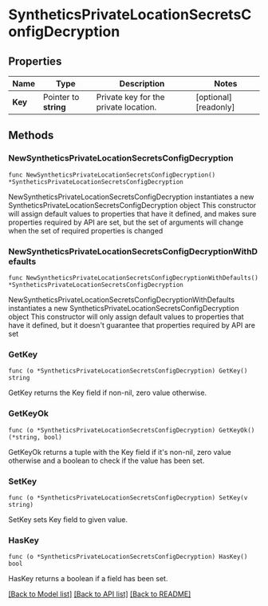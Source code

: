 # SyntheticsPrivateLocationSecretsConfigDecryption

## Properties

Name | Type | Description | Notes
------------ | ------------- | ------------- | -------------
**Key** | Pointer to **string** | Private key for the private location. | [optional] [readonly] 

## Methods

### NewSyntheticsPrivateLocationSecretsConfigDecryption

`func NewSyntheticsPrivateLocationSecretsConfigDecryption() *SyntheticsPrivateLocationSecretsConfigDecryption`

NewSyntheticsPrivateLocationSecretsConfigDecryption instantiates a new SyntheticsPrivateLocationSecretsConfigDecryption object
This constructor will assign default values to properties that have it defined,
and makes sure properties required by API are set, but the set of arguments
will change when the set of required properties is changed

### NewSyntheticsPrivateLocationSecretsConfigDecryptionWithDefaults

`func NewSyntheticsPrivateLocationSecretsConfigDecryptionWithDefaults() *SyntheticsPrivateLocationSecretsConfigDecryption`

NewSyntheticsPrivateLocationSecretsConfigDecryptionWithDefaults instantiates a new SyntheticsPrivateLocationSecretsConfigDecryption object
This constructor will only assign default values to properties that have it defined,
but it doesn't guarantee that properties required by API are set

### GetKey

`func (o *SyntheticsPrivateLocationSecretsConfigDecryption) GetKey() string`

GetKey returns the Key field if non-nil, zero value otherwise.

### GetKeyOk

`func (o *SyntheticsPrivateLocationSecretsConfigDecryption) GetKeyOk() (*string, bool)`

GetKeyOk returns a tuple with the Key field if it's non-nil, zero value otherwise
and a boolean to check if the value has been set.

### SetKey

`func (o *SyntheticsPrivateLocationSecretsConfigDecryption) SetKey(v string)`

SetKey sets Key field to given value.

### HasKey

`func (o *SyntheticsPrivateLocationSecretsConfigDecryption) HasKey() bool`

HasKey returns a boolean if a field has been set.


[[Back to Model list]](../README.md#documentation-for-models) [[Back to API list]](../README.md#documentation-for-api-endpoints) [[Back to README]](../README.md)


